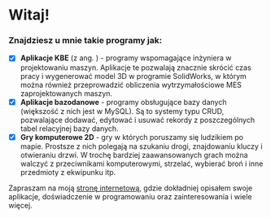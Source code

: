 # Witaj!

### Znajdziesz u mnie takie programy jak:

 - [x] **Aplikacje KBE** (z ang. ) - programy wspomagające inżyniera w projektowaniu maszyn. Aplikacje te pozwalają znacznie skrócić czas pracy i wygenerować model 3D w programie SolidWorks, w którym można również przeprowadzić obliczenia wytrzymałościowe MES zaprojektowanych maszyn. 
 - [x] **Aplikacje bazodanowe** - programy obsługujące bazy danych (większość z nich jest w MySQL).  Są to systemy typu CRUD, pozwalające dodawać, edytować i usuwać rekordy z poszczególnych tabel relacyjnej bazy danych.
 - [x] **Gry komputerowe 2D** - gry w których poruszamy się ludzikiem po mapie. Prostsze z nich polegają na szukaniu drogi, znajdowaniu kluczy i otwieraniu drzwi. W trochę bardziej zaawansowanych grach można walczyć z przeciwnikami komputerowymi, strzelać, wybierać broń i inne przedmioty z ekwipunku itp.

Zapraszam na moją [stronę internetową,](www.kavajava.github.io) gdzie dokładniej opisałem swoje aplikacje, doświadczenie w programowaniu oraz zainteresowania i wiele więcej.
